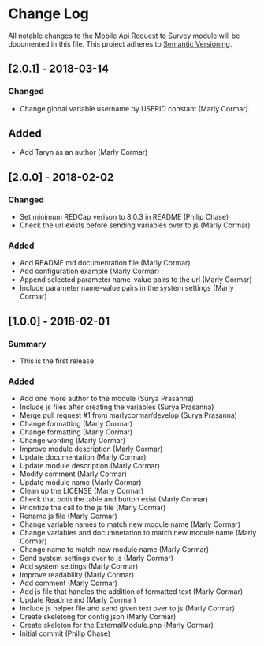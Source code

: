 # Change Log
All notable changes to the Mobile Api Request to Survey module will be documented in this file.
This project adheres to [Semantic Versioning](http://semver.org/).


## [2.0.1] - 2018-03-14
### Changed
- Change global variable username by USERID constant (Marly Cormar)

## Added
- Add Taryn as an author (Marly Cormar)


## [2.0.0] - 2018-02-02
### Changed
- Set minimum REDCap verison to 8.0.3 in README (Philip Chase)
- Check the url exists before sending variables over to js (Marly Cormar)

### Added
- Add README.md documentation file (Marly Cormar)
- Add configuration example (Marly Cormar)
- Append selected parameter name-value pairs to the url (Marly Cormar)
- Include parameter name-value pairs in the system settings (Marly Cormar)


## [1.0.0] - 2018-02-01
### Summary
- This is the first release

### Added
- Add one more author to the module (Surya Prasanna)
- Include js files after creating the variables (Surya Prasanna)
- Merge pull request #1 from marlycormar/develop (Surya Prasanna)
- Change formatting (Marly Cormar)
- Change formatting (Marly Cormar)
- Change wording (Marly Cormar)
- Improve module description (Marly Cormar)
- Update documentation (Marly Cormar)
- Update module description (Marly Cormar)
- Modify comment (Marly Cormar)
- Update module name (Marly Cormar)
- Clean up the LICENSE (Marly Cormar)
- Check that both the table and button exist (Marly Cormar)
- Prioritize the call to the js file (Marly Cormar)
- Rename js file (Marly Cormar)
- Change variable names to match new module name (Marly Cormar)
- Change variables and documnetation to match new module name (Marly Cormar)
- Change name to match new module name (Marly Cormar)
- Send system settings over to js (Marly Cormar)
- Add system settings (Marly Cormar)
- Improve readability (Marly Cormar)
- Add comment (Marly Cormar)
- Add js file that handles the addition of formatted text (Marly Cormar)
- Update Readme.md (Marly Cormar)
- Include js helper file and send given text over to js (Marly Cormar)
- Create skeletong for config.json (Marly Cormar)
- Create skeleton for the ExternalModule.php (Marly Cormar)
- Initial commit (Philip Chase)

